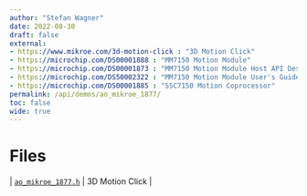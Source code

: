 ```yaml
---
author: "Stefan Wagner"
date: 2022-08-30
draft: false
external:
- https://www.mikroe.com/3d-motion-click : "3D Motion Click"
- https://microchip.com/DS00001888 : "MM7150 Motion Module"
- https://microchip.com/DS00001873 : "MM7150 Motion Module Host API Design"
- https://microchip.com/DS50002322 : "MM7150 Motion Module User's Guide"
- https://microchip.com/DS00001885 : "SSC7150 Motion Coprocessor"
permalink: /api/demos/ao_mikroe_1877/
toc: false
wide: true
---
```


# Files

| [`ao_mikroe_1877.h`](ao_mikroe_1877.h.md) | 3D Motion Click |
